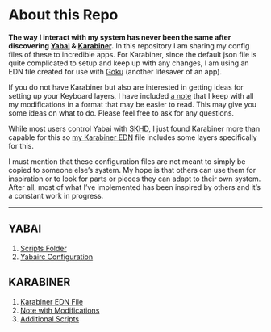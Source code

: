 # About this Repo
**The way I interact with my system has never been the same after discovering [Yabai](https://github.com/koekeishiya/yabai) & [Karabiner](https://karabiner-elements.pqrs.org/).** In this repository I am sharing my config files of these to incredible apps. For Karabiner, since the default json file is quite complicated to setup and keep up with any changes, I am using an EDN file created for use with [Goku](https://github.com/yqrashawn/GokuRakuJoudo) (another lifesaver of an app). 

If you do not have Karabiner but also are interested in getting ideas for setting up your Keyboard layers, I have included [a note](Karabiner/KARABINER%20-%20Config.md) that I keep with all my modifications in a format that may be easier to read. This may give you some ideas on what to do. Please feel free to ask for any questions.

While most users control Yabai with [SKHD](https://github.com/koekeishiya/skhd), I just found Karabiner more than capable for this so [my Karabiner EDN](Karabiner/karabiner.edn) file includes some layers specifically for this.

I must mention that these configuration files are not meant to simply be copied to someone else’s system. My hope is that others can use them for inspiration or to look for parts or pieces they can adapt to their own system. After all,  most of what I’ve implemented has been inspired by others and it’s a constant work in progress.

---

## YABAI
1. [Scripts Folder](Yabai/Scripts/)
2. [Yabairc Configuration](Yabai/yabairc)

## KARABINER
1. [Karabiner EDN File](Karabiner/karabiner.edn)
2. [Note with Modifications](Karabiner/KARABINER%20-%20Config.md)
3. [Additional Scripts](Karabiner/Scripts/)